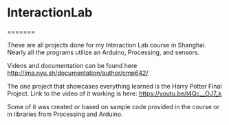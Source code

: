 # InteractionLab
=======

These are all projects done for my Interaction Lab course in Shanghai. Nearly all the programs utilize an Arduino, Processing, and sensors. 

Videos and documentation can be found here http://ima.nyu.sh/documentation/author/cmp642/

The one project that showcases everything learned is the Harry Potter Final Project.
Link to the video of it working is here: https://youtu.be/l4Qc__OJ7_k

Some of it was created or based on sample code provided in the course or in libraries from Processing and Arduino.
